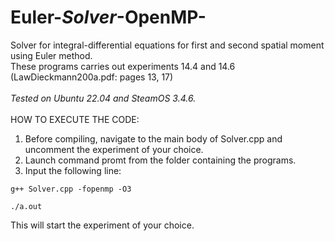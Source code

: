 # Euler-_Solver_-OpenMP-
Solver for integral-differential equations for first and second spatial moment using Euler method.\
These programs carries out experiments 14.4 and 14.6 (LawDieckmann200a.pdf: pages 13, 17)
\
\
_Tested on Ubuntu 22.04 and SteamOS 3.4.6._
\
\
HOW TO EXECUTE THE CODE:

1. Before compiling, navigate to the main body of Solver.cpp and uncomment the experiment of your choice.
2. Launch command promt from the folder containing the programs.
3. Input the following line:
```
g++ Solver.cpp -fopenmp -O3
```
```
./a.out
```
This will start the experiment of your choice.
